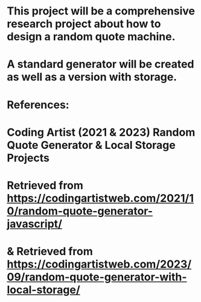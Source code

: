 # This project will be a comprehensive research project about how to design a random quote machine.
# A standard generator will be created as well as a version with storage.

# References: 
# Coding Artist (2021 & 2023) Random Quote Generator & Local Storage Projects 
# Retrieved from https://codingartistweb.com/2021/10/random-quote-generator-javascript/
# & Retrieved from https://codingartistweb.com/2023/09/random-quote-generator-with-local-storage/

